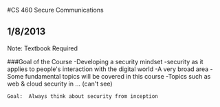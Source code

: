 #CS 460 Secure Communications
## 1/8/2013

  Note: Textbook Required

###Goal of the Course
-Developing a security mindset
 -security as it applies to people's interaction with the digital world
-A very broad area
 -Some fundamental topics will be covered in this course
 -Topics such as web & cloud security in ... (can't see)
    
    Goal:  Always think about security from inception

